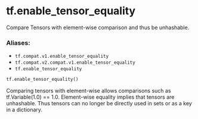 <div itemscope itemtype="http://developers.google.com/ReferenceObject">
<meta itemprop="name" content="tf.enable_tensor_equality" />
<meta itemprop="path" content="Stable" />
</div>

# tf.enable_tensor_equality

Compare Tensors with element-wise comparison and thus be unhashable.

### Aliases:

* `tf.compat.v1.enable_tensor_equality`
* `tf.compat.v2.compat.v1.enable_tensor_equality`
* `tf.enable_tensor_equality`

``` python
tf.enable_tensor_equality()
```

<!-- Placeholder for "Used in" -->

Comparing tensors with element-wise allows comparisons such as
tf.Variable(1.0) == 1.0. Element-wise equality implies that tensors are
unhashable. Thus tensors can no longer be directly used in sets or as a key in
a dictionary.